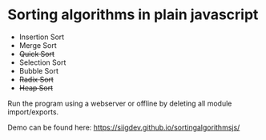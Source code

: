 # Sorting algorithms in plain javascript
* Insertion Sort
* Merge Sort
* ~~Quick Sort~~
* Selection Sort
* Bubble Sort
* ~~Radix Sort~~
* ~~Heap Sort~~

Run the program using a webserver or offline by deleting all module import/exports.

Demo can be found here:
https://siigdev.github.io/sortingalgorithmsjs/
